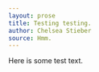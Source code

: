 ```yaml
---
layout: prose
title: Testing testing. 
author: Chelsea Stieber
source: Hmm. 
---
```


Here is some test text. 
